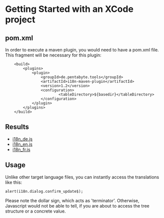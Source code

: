 # Getting Started with an XCode project

## pom.xml

In order to execute a maven plugin, you would need to have a pom.xml file. This fragment will be necessary for this plugin:

```
	<build>
		<plugins>
			<plugin>
				<groupId>de.pentabyte.tools</groupId>
				<artifactId>i18n-maven-plugin</artifactId>
				<version>1.2</version>
				<configuration>
						<tableDirectory>${basedir}</tableDirectory>
				</configuration>
			</plugin>
		</plugins>
	</build>
```

## Results

- [i18n_de.js](../src/test/resources/i18n_de.js)
- [i18n_en.js](../src/test/resources/i18n_en.js)
- [i18n_fr.js](../src/test/resources/i18n_fr.js)

## Usage

Unlike other target language files, you can instantly access the translations like this:

```
alert(i18n.dialog.confirm_update$);
```

Please note the dollar sign, which acts as 'terminator'. Otherwise, Javascript would not be able to tell, if you are about to access the tree structure or a concrete value. 
